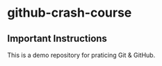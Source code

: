 # github-crash-course

## Important Instructions

This is a demo repository for praticing Git & GitHub.
